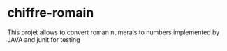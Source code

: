 # chiffre-romain

This projet allows to convert roman numerals to numbers 
implemented by JAVA and junit for testing
